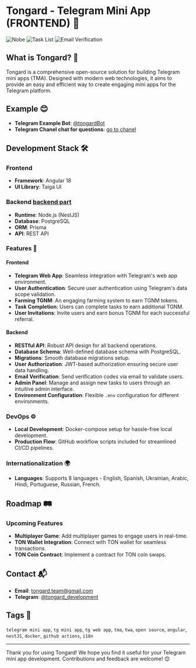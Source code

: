 # Tongard - Telegram Mini App (FRONTEND) 🌟

![Nobe](./src/assets/img/botPreview/Screenshot%202024-07-14%20at%2020.00.03.png)
![Task List](./src/assets/img/botPreview/Screenshot%202024-07-14%20at%2020.00.28.png)
![Email Verification](./src/assets/img/botPreview/Screenshot%202024-07-14%20at%2020.00.59.png)

## What is Tongard? 🤔
Tongard is a comprehensive open-source solution for building Telegram mini apps (TMA). Designed with modern web technologies, it aims to provide an easy and efficient way to create engaging mini apps for the Telegram platform.

## Example 😊
- **Telegram Example Bot**: [@tongardBot](https://t.me/tongardBot)
- **Telegram Chanel chat for questions**: [go to chanel](https://t.me/tongard_bot)

## Development Stack 🛠️

### Frontend
- **Framework**: Angular 18
- **UI Library**: Taiga UI

### Backend [backend part](https://github.com/tongard/tongard-tg-mini-app-backend)
- **Runtime**: Node.js (NestJS)
- **Database**: PostgreSQL
- **ORM**: Prisma
- **API**: REST API

### Features 🚀
#### Frontend
- **Telegram Web App**: Seamless integration with Telegram's web app environment.
- **User Authentication**: Secure user authentication using Telegram's data scope validation.
- **Farming TGNM**: An engaging farming system to earn TGNM tokens.
- **Task Completion**: Users can complete tasks to earn additional TGNM.
- **User Invitations**: Invite users and earn bonus TGNM for each successful referral.

#### Backend
- **RESTful API**: Robust API design for all backend operations.
- **Database Schema**: Well-defined database schema with PostgreSQL.
- **Migrations**: Smooth database migrations setup.
- **User Authorization**: JWT-based authorization ensuring secure user data handling.
- **Email Verification**: Send verification codes via email to validate users.
- **Admin Panel**: Manage and assign new tasks to users through an intuitive admin interface.
- **Environment Configuration**: Flexible `.env` configuration for different environments.

### DevOps ⚙️
- **Local Development**: Docker-compose setup for hassle-free local development.
- **Production Flow**: GitHub workflow scripts included for streamlined CI/CD pipelines.

### Internationalization 🌍
- **Languages**: Supports 8 languages - English, Spanish, Ukrainian, Arabic, Hindi, Portuguese, Russian, French.

## Roadmap 🛤️
### Upcoming Features
- **Multiplayer Game**: Add multiplayer games to engage users in real-time.
- **TON Wallet Integration**: Connect with TON wallet for seamless transactions.
- **TON Coin Contract**: Implement a contract for TON coin swaps.

## Contact 📬
- **Email**: [tongard.team@gmail.com](mailto:tongard.team@gmail.com)
- **Telegram**: [@tongard_development](https://t.me/tongard_development)

## Tags 🔖
`telegram mini app`, `tg mini app`, `tg web app`, `tma`, `twa`, `open source`, `angular`, `nestJS`, `docker`, `github actions`, `i18n`

---

Thank you for using Tongard! We hope you find it useful for your Telegram mini app development. Contributions and feedback are welcome! 😊
